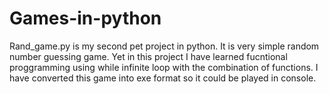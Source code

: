 # Games-in-python
 Rand_game.py is my second pet project in python. It is very simple random number guessing game. Yet in this project I have learned fucntional proggramming using while infinite loop with the combination of functions. I have converted this game into exe format so it could be played in console. 
